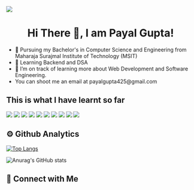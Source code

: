 <img src = "https://camo.githubusercontent.com/0443ac2f493279477986dfbb0991af30a5efc67296dc2339cf49f7123b4b71a0/68747470733a2f2f63617073756c652d72656e6465722e76657263656c2e6170702f6170693f747970653d776176696e6726636f6c6f723d6772616469656e74266865696768743d31353026746578743d48656c6c6f2532304576657279626f64792673656374696f6e3d68656164657226666f6e7453697a653d353026616e696d6174696f6e3d66616465496e">
<h1 style="text-align:center;">Hi There 👋, I am Payal Gupta!</h1>
<ul>
<li>🏫 Pursuing my Bachelor's in Computer Science and Engineering from Maharaja Surajmal Institute of Technology (MSIT)</li>
<li>📖 Learning Backend and DSA </li>
<li>🌱 I’m on track of learning more about Web Development and Software Engineering.</li>
<li>You can shoot me an email at payalgupta425@gmail.com</li>
</ul>

<h2>This is what I have learnt so far</h2>
<div style="display:block">
<!-- <img src="https://camo.githubusercontent.com/472c222e8f240a48ae51cd9b082a1b857be809dcd851a25150890c2da50c13a5/68747470733a2f2f696d672e736869656c64732e696f2f62616467652f435353332d3135373242363f7374796c653d666f722d7468652d6261646765266c6f676f3d63737333266c6f676f436f6c6f723d7768697465">
<img src="https://camo.githubusercontent.com/bfe6a48836e87b13a16f1f56f88fee428475c2ac29247992ec9b8bcc7154f881/68747470733a2f2f696d672e736869656c64732e696f2f62616467652f48544d4c352d4533344632363f7374796c653d666f722d7468652d6261646765266c6f676f3d68746d6c35266c6f676f436f6c6f723d7768697465">
<img src="https://camo.githubusercontent.com/77a94341662845d3740986b84d8219c0fd4a0a9e4af8e5411c24cec0faee2129/68747470733a2f2f696d672e736869656c64732e696f2f62616467652f4a6176615363726970742d3332333333303f7374796c653d666f722d7468652d6261646765266c6f676f3d6a617661736372697074266c6f676f436f6c6f723d463744463145">
<img src="https://camo.githubusercontent.com/79cf738a834e1250967162f9ce82ee449077bd7ac32e043b87020fee9efa316b/68747470733a2f2f696d672e736869656c64732e696f2f62616467652f432d3030353939433f7374796c653d666f722d7468652d6261646765266c6f676f3d63266c6f676f436f6c6f723d7768697465"> -->

<img src="https://camo.githubusercontent.com/f5d8f5bac7a140bdf85a42fc9bb0bb6bc51cdedce8efb7ff5c8bafea12d86342/68747470733a2f2f696d672e736869656c64732e696f2f62616467652f2d48544d4c2d3035313232413f7374796c653d666c6174266c6f676f3d48544d4c35">
<img src="https://camo.githubusercontent.com/9b95f14b76aeda0fd717bebe3729a10b90cd62e94e920726111a4b4d6c87fcd4/68747470733a2f2f696d672e736869656c64732e696f2f62616467652f2d4353532d3035313232413f7374796c653d666c6174266c6f676f3d43535333266c6f676f436f6c6f723d313537324236">
<img src="https://camo.githubusercontent.com/39fd262ae463c95f1d633859f7cb6e9135b5a5ca47711c7f64b31dc68daa5dad/68747470733a2f2f696d672e736869656c64732e696f2f62616467652f2d432d3035313232413f7374796c653d666c6174266c6f676f3d43266c6f676f436f6c6f723d413842394343">
<img src="https://camo.githubusercontent.com/52a8f8689c1eb48f2b7223d424dea901cfac79a0cd28ecfcc8c774a8b08dccf3/68747470733a2f2f696d672e736869656c64732e696f2f62616467652f2d4e6f64652e6a732d3035313232413f7374796c653d666c6174266c6f676f3d6e6f64652e6a73">
<img src="https://camo.githubusercontent.com/eac55a4f93501ed5806115edf714656795057376378402d3794e2bdef70705ec/68747470733a2f2f696d672e736869656c64732e696f2f62616467652f2d4769742d3035313232413f7374796c653d666c6174266c6f676f3d676974">
<img src="https://camo.githubusercontent.com/38b2bf7257f8a2e74117b783af79f76b0b8f25c5360324dc55630a39ef0b3a82/68747470733a2f2f696d672e736869656c64732e696f2f62616467652f2d426f6f7473747261702d3035313232413f7374796c653d666c6174266c6f676f3d626f6f747374726170266c6f676f436f6c6f723d353633443743">
<img src="https://camo.githubusercontent.com/f4aad5584c5f3f72c09a811a7022a129a4982a57feee0c3aaf735c25f2759c8b/68747470733a2f2f696d672e736869656c64732e696f2f62616467652f2d50686f746f73686f702d3035313232413f7374796c653d666c6174266c6f676f3d61646f62652d70686f746f73686f70">
<img src="https://camo.githubusercontent.com/071e45d0c457ee0193625d292ee20129da9775bcc619df46663edb0659388654/68747470733a2f2f696d672e736869656c64732e696f2f62616467652f2d507974686f6e2d3035313232413f7374796c653d666c6174266c6f676f3d707974686f6e">
<img src="https://camo.githubusercontent.com/b95a05885d234291abaea2ccdecbad37bfb47c2964ae818526d76905d8d49438/68747470733a2f2f696d672e736869656c64732e696f2f62616467652f2d4a6176615363726970742d3035313232413f7374796c653d666c6174266c6f676f3d6a617661736372697074">
<img src="https://camo.githubusercontent.com/028f2f27471b9f6f839996f23af96cb7cf8703a3851533e06eec23a7d71d8255/68747470733a2f2f696d672e736869656c64732e696f2f62616467652f2d4a6176612d3035313232413f7374796c653d666c6174266c6f676f3d4a617661266c6f676f436f6c6f723d464641353138">
</div>

<h2> ⚙️ Github Analytics</h2>

[![Top Langs](https://github-readme-stats.vercel.app/api/top-langs/?username=payalgupta25)](https://github.com/anuraghazra/github-readme-stats)

![Anurag's GitHub stats](https://github-readme-stats.vercel.app/api?username=payalgupta25&show_icons=true&theme=transparent)

<h2> 🤝 Connect with Me</h2>



<!---
payalgupta25/payalgupta25 is a ✨ special ✨ repository because its `README.md` (this file) appears on your GitHub profile.
You can click the Preview link to take a look at your changes.
--->
